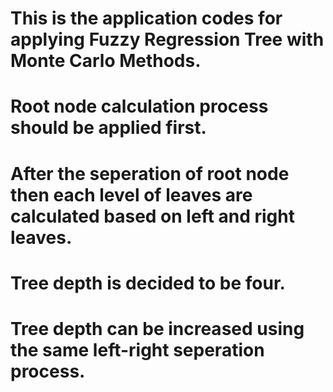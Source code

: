 # This is the application codes for applying Fuzzy Regression Tree with Monte Carlo Methods.
# Root node calculation process should be applied first.
# After the seperation of root node then each level of leaves are calculated based on left and right leaves.
# Tree depth is decided to be four. 
# Tree depth can be increased using the same left-right seperation process. 

